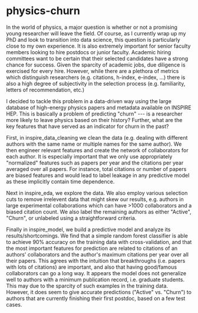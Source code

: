 # physics-churn

In the world of physics, a major question is whether or not a promising young researcher will leave the field. 
Of course, as I currently wrap up my PhD and look to transition into data science, this question is particularly close to my own experience. 
It is also extremely important for senior faculty members looking to hire postdocs or junior faculty. 
Academic hiring committees want to be certain that their selected candidates have a strong chance for success. 
Given the sparcity of academic jobs, due diligence is exercised for every hire. 
However, while there are a plethora of metrics which distinguish researchers (e.g. citations, h-index, e-index, ...) there is also a high degree of subjectivity in the selection process (e.g. familiarity, letters of recommendation, etc.)

I decided to tackle this problem in a data-driven way using the large database of high-energy physics papers and metadata available on INSPIRE HEP. 
This is basically a problem of predicting "churn" --- is a researcher more likely to leave physics based on their history? 
Further, what are the key features that have served as an indicator for churn in the past?

First, in inspire_data_cleaning we clean the data (e.g. dealing with different authors with the same name or multiple names for the same author). 
We then engineer relevant features and create the network of collaborators for each author. 
It is especially important that we only use appropriately "normalized" features such as papers per year and the citations per year averaged over all papers. 
For instance, total citations or number of papers are biased features and would lead to label leakage in any predictive model as these implicitly contain time dependence. 

Next in inspire_eda, we explore the data. 
We also employ various selection cuts to remove irrelevent data that might skew our results, e.g. authors in large experimental collaborations which can have >1000 collaborators and a biased citation count. 
We also label the remaining authors as either "Active", "Churn", or unlabeled using a straightforward criteria. 

Finally in inspire_model, we build a predictive model and analyze its results/shortcomings.
We find that a simple random forest classifier is able to achieve 90% accuracy on the training data with cross-validation, and that the most important features for prediction are related to citations of an authors' collaborators and the author's maximum citations per year over all their papers. 
This agrees with the intuition that breakthroughs (i.e. papers with lots of citations) are important, and also that having good/famous collaborators can go a long way. 
It appears the model does not generalize well to authors with a minimum publication record, i.e. graduate students. 
This may due to the sparcity of such examples in the training data. 
However, it does seem to give accurate predictions ("Active" vs. "Churn") to authors that are currently finishing their first postdoc, based on a few test cases.

